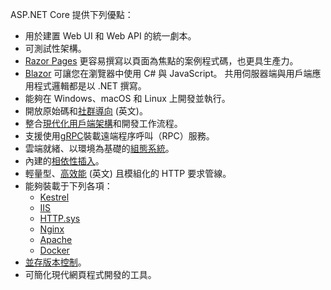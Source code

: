 ASP.NET Core 提供下列優點：

* 用於建置 Web UI 和 Web API 的統一劇本。
* 可測試性架構。
* [Razor Pages](xref:razor-pages/index) 更容易撰寫以頁面為焦點的案例程式碼，也更具生產力。
* [Blazor](xref:blazor/index) 可讓您在瀏覽器中使用 C# 與 JavaScript。 共用伺服器端與用戶端應用程式邏輯都是以 .NET 撰寫。
* 能夠在 Windows、macOS 和 Linux 上開發並執行。
* 開放原始碼和[社群導向](https://live.asp.net/) \(英文\)。
* 整合[現代化用戶端架構](xref:blazor/index)和開發工作流程。
* 支援使用[gRPC](xref:grpc/index)裝載遠端程序呼叫（RPC）服務。
* 雲端就緒、以環境為基礎的[組態系統](xref:fundamentals/configuration/index)。
* 內建的[相依性插入](xref:fundamentals/dependency-injection)。
* 輕量型、[高效能](https://github.com/aspnet/benchmarks) \(英文\) 且模組化的 HTTP 要求管線。
* 能夠裝載于下列各項：
  * [Kestrel](xref:fundamentals/servers/kestrel)
  * [IIS](xref:host-and-deploy/iis/index)
  * [HTTP.sys](xref:fundamentals/servers/httpsys)
  * [Nginx](xref:host-and-deploy/linux-nginx)
  * [Apache](xref:host-and-deploy/linux-apache)
  * [Docker](xref:host-and-deploy/docker/index)
* [並存版本控制](/dotnet/standard/choosing-core-framework-server#a-need-for-side-by-side-of-net-versions-per-application-level)。
* 可簡化現代網頁程式開發的工具。
